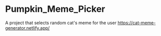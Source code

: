 # Pumpkin_Meme_Picker
A project that selects random cat's meme for the user
https://cat-meme-generator.netlify.app/